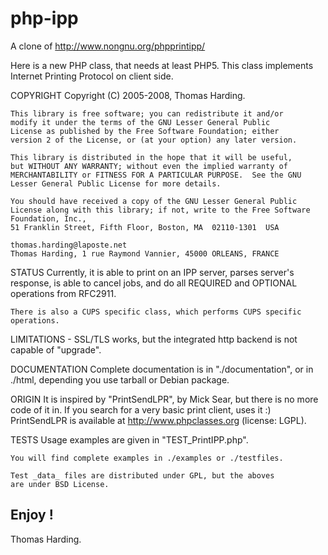 php-ipp
=======

A clone of http://www.nongnu.org/phpprintipp/

Here is a new PHP class, that needs at least PHP5.
This class implements Internet Printing Protocol on client side.

COPYRIGHT
    Copyright (C) 2005-2008, Thomas Harding.

    This library is free software; you can redistribute it and/or
    modify it under the terms of the GNU Lesser General Public
    License as published by the Free Software Foundation; either
    version 2 of the License, or (at your option) any later version.

    This library is distributed in the hope that it will be useful,
    but WITHOUT ANY WARRANTY; without even the implied warranty of
    MERCHANTABILITY or FITNESS FOR A PARTICULAR PURPOSE.  See the GNU
    Lesser General Public License for more details.

    You should have received a copy of the GNU Lesser General Public
    License along with this library; if not, write to the Free Software
    Foundation, Inc.,
    51 Franklin Street, Fifth Floor, Boston, MA  02110-1301  USA

    thomas.harding@laposte.net
    Thomas Harding, 1 rue Raymond Vannier, 45000 ORLEANS, FRANCE

STATUS
    Currently, it is able to print on an IPP server, parses server's response,
    is able to cancel jobs, and do all REQUIRED and OPTIONAL operations from
    RFC2911.

    There is also a CUPS specific class, which performs CUPS specific
    operations.


LIMITATIONS
    - SSL/TLS works, but the integrated http backend is not capable of
      "upgrade".

DOCUMENTATION
    Complete documentation is in "./documentation", or in ./html,
    depending you use tarball or Debian package.

ORIGIN
    It is inspired by "PrintSendLPR", by Mick Sear, but there is no more code
    of it in. If you search for a very basic print client, uses it :)
    PrintSendLPR is available at http://www.phpclasses.org (license: LGPL).

TESTS
    Usage examples are given in "TEST_PrintIPP.php".

    You will find complete examples in ./examples or ./testfiles.

    Test _data_ files are distributed under GPL, but the aboves
    are under BSD License.

Enjoy !
--
Thomas Harding.
